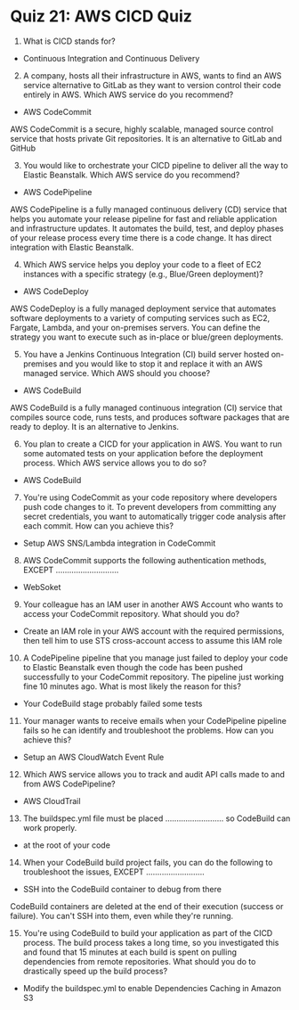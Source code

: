 # Quiz 21: AWS CICD Quiz

1. What is CICD stands for?

- Continuous Integration and Continuous Delivery

2. A company, hosts all their infrastructure in AWS, wants to find an AWS service alternative to GitLab as they want to version control their code entirely in AWS. Which AWS service do you recommend?

- AWS CodeCommit

AWS CodeCommit is a secure, highly scalable, managed source control service that hosts private Git repositories. It is an alternative to GitLab and GitHub

3. You would like to orchestrate your CICD pipeline to deliver all the way to Elastic Beanstalk. Which AWS service do you recommend?

- AWS CodePipeline

AWS CodePipeline is a fully managed continuous delivery (CD) service that helps you automate your release pipeline for fast and reliable application and infrastructure updates. It automates the build, test, and deploy phases of your release process every time there is a code change. It has direct integration with Elastic Beanstalk.

4. Which AWS service helps you deploy your code to a fleet of EC2 instances with a specific strategy (e.g., Blue/Green deployment)?

- AWS CodeDeploy

AWS CodeDeploy is a fully managed deployment service that automates software deployments to a variety of computing services such as EC2, Fargate, Lambda, and your on-premises servers. You can define the strategy you want to execute such as in-place or blue/green deployments.

5. You have a Jenkins Continuous Integration (CI) build server hosted on-premises and you would like to stop it and replace it with an AWS managed service. Which AWS should you choose?

- AWS CodeBuild

AWS CodeBuild is a fully managed continuous integration (CI) service that compiles source code, runs tests, and produces software packages that are ready to deploy. It is an alternative to Jenkins.

6. You plan to create a CICD for your application in AWS. You want to run some automated tests on your application before the deployment process. Which AWS service allows you to do so?

- AWS CodeBuild

7. You're using CodeCommit as your code repository where developers push code changes to it. To prevent developers from committing any secret credentials, you want to automatically trigger code analysis after each commit. How can you achieve this?

- Setup AWS SNS/Lambda integration in CodeCommit

8. AWS CodeCommit supports the following authentication methods, EXCEPT ............................

- WebSoket

9. Your colleague has an IAM user in another AWS Account who wants to access your CodeCommit repository. What should you do?

- Create an IAM role in your AWS account with the required permissions, then tell him to use STS cross-account access to assume this IAM role

10. A CodePipeline pipeline that you manage just failed to deploy your code to Elastic Beanstalk even though the code has been pushed successfully to your CodeCommit repository. The pipeline just working fine 10 minutes ago. What is most likely the reason for this?

- Your CodeBuild stage probably failed some tests

11. Your manager wants to receive emails when your CodePipeline pipeline fails so he can identify and troubleshoot the problems. How can you achieve this?

- Setup an AWS CloudWatch Event Rule

12. Which AWS service allows you to track and audit API calls made to and from AWS CodePipeline?

- AWS CloudTrail

13. The buildspec.yml file must be placed .......................... so CodeBuild can work properly.

- at the root of your code

14. When your CodeBuild build project fails, you can do the following to troubleshoot the issues, EXCEPT ..........................

- SSH into the CodeBuild container to debug from there

CodeBuild containers are deleted at the end of their execution (success or failure). You can't SSH into them, even while they're running.

15. You're using CodeBuild to build your application as part of the CICD process. The build process takes a long time, so you investigated this and found that 15 minutes at each build is spent on pulling dependencies from remote repositories. What should you do to drastically speed up the build process?

- Modify the buildspec.yml to enable Dependencies Caching in Amazon S3

